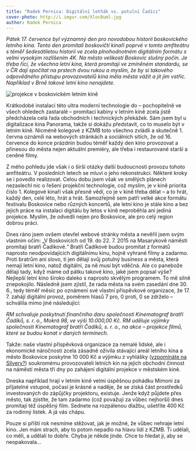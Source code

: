 ```yaml
---
title: "Radek Pernica: Digitální letňák vs. potulní Čadíci"
cover-photo: http://i.imgur.com/XlocBuml.jpg
author: Radek Pernica
---
```


*Pátek 17. července byl významný den pro novodobou historii boskovického letního kina. Tento den promítali boskovičtí kinaři poprvé v tomto amfiteátru s téměř šedesátiletou historií ve zcela plnohodnotném digitálním formátu s velmi vysokým rozlišením 4K. Na město velikosti Boskovic slušný počin. Je třeba říci, že všechna letní kina, která promítají ve zmíněném standardu, se v ČR dají spočítat na prstech dvou rukou a myslím, že by si takového odpovědného přístupu provozovatelů kina měla města vážit a jít jim vstříc. Například v Brně takové letní kino nenajdete.*

<img src="http://i.imgur.com/XlocBum.jpg" alt="projekce v boskovickém letním kině" class="img-responsive">

Krátkodobé instalaci této ultra moderní technologie do – pochopitelně ve všech ohledech zastaralé – promítací kabiny v letním kině zcela jistě předcházela celá řada obchodních i technických překážek. Sám jsem byl u digitalizace kina Panorama, takže si dokážu představit, co to muselo být v letním kině. Nicméně kolegové z KZMB toto všechno zvládli a skutečně 1. června oznámili na webových stránkách a sociálních sítích, že od 16. července do konce prázdnin budou téměř každý den kino provozovat a přinesou do města nejen aktuální premiéry, ale třeba i restaurované starší a ceněné filmy.
 
Z mého pohledu jde však i o širší otázky další budoucnosti provozu tohoto amfiteátru. V posledních letech se mluví o jeho rekonstrukci. Některé kroky se i povedlo realizovat. Celou dobu jsem však ve smělých plánech nezaslechl nic o řešení projekční technologie, což myslím, je v kině priorita číslo 1. Kolegové kinaři však přesně vědí, co je v kině třeba dělat – a to hrát, každý den, celé léto, hrát a hrát. Samozřejmě sem patří velké akce formátu festivalu Boskovice nebo různých koncertů, ale letní kino je stále kino a bez jejich práce na instalaci digitálu by letos v kině neproběhla ani jediná projekce. Myslím, že odvedli nejen pro Boskovice, ale pro celý region dobrou práci.

Dnes ráno jsem ovšem otevřel webové stránky města a nevěřil jsem svým vlastním očím: „V Boskovicích od 19. do 22. 7. 2015 na Masarykově náměstí promítají bratři Čadíkové.“ Bratři Čadíkové budou promítat z formátů naprosto neodpovídajících digitálnímu kinu, hojně vyhrané filmy a zadarmo. Proti bratrům ani slovo, ti jen dělají svůj potulný business a města, která nemají letní kino, natož digitální, za ně musí být vděčná.  Ale co panebože dělají tady, když máme od pátku takové kino, jaké jsem popsal výše? Nejlepší letní kino široko daleko s naprosto skvělým programem. To mě silně znepokojilo. Následně jsem zjistil, že rada města na svém zasedání dne 30. 6., tedy téměř měsíc po oznámení své vlastní příspěvkové organizace, že 17. 7. zahájí digitální provoz, poměrem hlasů 7 pro, 0 proti, 0 se zdrželo – schválila mimo jiné následující:

_RM schvaluje poskytnutí finančního daru společnosti Kinematograf bratří Čadíků, s. r. o., Mokrá 98, ve výši 10.000,00 Kč. RM uděluje výjimky společnosti Kinematograf bratří Čadíků, s. r. o., na akce – projekce filmů, které se budou konat v daných termínech._

Takže: naše vlastní příspěvková organizace za nemalé lidské, ale i ekonomické náročnosti zcela zásadně oživila stávající areál letního kina a město Boskovice poskytne 10 000 Kč a výjimku z vyhlášky ([vzpomínáte na Silvery?](/clanky/2015/06/silveri-nebudou.html)) soukromému provozovateli letních kin na jejich obchodní činnost na náměstí města tři dny po zahájení digitální projekce v městském kině.

Dneska například hrají v letním kině velmi úspěšnou pohádku Mimoni za přijatelné vstupné, počasí je krásné a naděje, že se získá část prostředků investovaných do zápůjčky projektoru, existuje. Jenže když půjdete přes město, tak zjistíte, že tam zadarmo (což považuji za vůbec nejhorší) dnes promítají též úspěšný film. Sednete na rozpálenou dlažbu, ušetříte 400 Kč za rodinný lístek. A já vás chápu.

Pouze si příští rok nesmíme stěžovat, jak je možné, že vůbec nehraje letní kino. Jen mám strach, aby to potom nepadlo na hlavu lidí z KZMB. Ti udělali, co měli, a udělali to dobře. Chyba je někde jinde. Chce to hledat ji, aby se neopakovala…